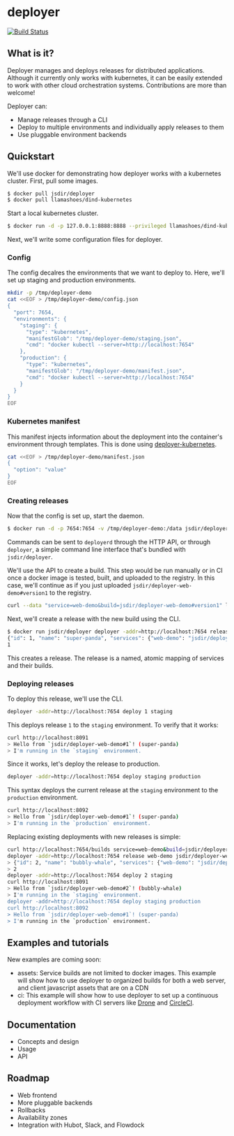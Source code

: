 deployer
========

[![Build Status](https://img.shields.io/circleci/project/jsdir/deployer.svg)](https://circleci.com/gh/jsdir/deployer)

## What is it?

Deployer manages and deploys releases for distributed applications. Although it currently only works with kubernetes, it can be easily extended to work with other cloud orchestration systems. Contributions are more than welcome!

Deployer can:

- Manage releases through a CLI
- Deploy to multiple environments and individually apply releases to them
- Use pluggable environment backends

## Quickstart

We'll use docker for demonstrating how deployer works with a kubernetes cluster. First, pull some images.

```bash
$ docker pull jsdir/deployer
$ docker pull llamashoes/dind-kubernetes
```

Start a local kubernetes cluster.

```bash
$ docker run -d -p 127.0.0.1:8888:8888 --privileged llamashoes/dind-kubernetes
```

Next, we'll write some configuration files for deployer.

### Config

The config decalres the environments that we want to deploy to. Here, we'll set up staging and production environments.

```bash
mkdir -p /tmp/deployer-demo
cat <<EOF > /tmp/deployer-demo/config.json
{
  "port": 7654,
  "environments": {
    "staging": {
      "type": "kubernetes",
      "manifestGlob": "/tmp/deployer-demo/staging.json",
      "cmd": "docker kubectl --server=http://localhost:7654"
    },
    "production": {
      "type": "kubernetes",
      "manifestGlob": "/tmp/deployer-demo/manifest.json",
      "cmd": "docker kubectl --server=http://localhost:7654"
    }
  }
}
EOF
```

### Kubernetes manifest

This manifest injects information about the deployment into the container's environment through templates. This is done using [deployer-kubernetes](https://github.com/jsdir/deployer-kubernetes).

```bash
cat <<EOF > /tmp/deployer-demo/manifest.json
{
  "option": "value"
}
EOF
```

### Creating releases

Now that the config is set up, start the daemon.

```bash
$ docker run -d -p 7654:7654 -v /tmp/deployer-demo:/data jsdir/deployer deployerd --config /data/config.json
```

Commands can be sent to `deployerd` through the HTTP API, or through `deployer`, a simple command line interface that's bundled with `jsdir/deployer`.

We'll use the API to create a build. This step would be run manually or in CI once a docker image is tested, built, and uploaded to the registry. In this case, we'll continue as if you just uploaded `jsdir/deployer-web-demo#version1` to the registry.

```bash
curl --data "service=web-demo&build=jsdir/deployer-web-demo#version1" localhost:7654/builds
```

Next, we'll create a release with the new build using the CLI.

```bash
$ docker run jsdir/deployer deployer -addr=http://localhost:7654 release web-demo deployer-web-demo#1
{"id": 1, "name": "super-panda", "services": {"web-demo": "jsdir/deployer-web-demo#1"}}
1
```

This creates a release. The release is a named, atomic mapping of services and their builds.

### Deploying releases

To deploy this release, we'll use the CLI.

```bash
deployer -addr=http://localhost:7654 deploy 1 staging
```

This deploys release `1` to the `staging` environment. To verify that it works:

```bash
curl http://localhost:8091
> Hello from `jsdir/deployer-web-demo#1`! (super-panda)
> I'm running in the `staging` environment.
```

Since it works, let's deploy the release to production.

```bash
deployer -addr=http://localhost:7654 deploy staging production
```

This syntax deploys the current release at the `staging` environment to the `production` environment.

```bash
curl http://localhost:8092
> Hello from `jsdir/deployer-web-demo#1`! (super-panda)
> I'm running in the `production` environment.
```

Replacing existing deployments with new releases is simple:

```bash
curl http://localhost:7654/builds service=web-demo&build=jsdir/deployer-web-demo#2
deployer -addr=http://localhost:7654 release web-demo jsdir/deployer-web-demo#2
> {"id": 2, "name": "bubbly-whale", "services": {"web-demo": "jsdir/deployer-web-demo#2"}}
> 2
deployer -addr=http://localhost:7654 deploy 2 staging
curl http://localhost:8091
> Hello from `jsdir/deployer-web-demo#2`! (bubbly-whale)
> I'm running in the `staging` environment.
deployer -addr=http://localhost:7654 deploy staging production
curl http://localhost:8092
> Hello from `jsdir/deployer-web-demo#1`! (super-panda)
> I'm running in the `production` environment.
```

## Examples and tutorials

New examples are coming soon:

- assets: Service builds are not limited to docker images. This example will show how to use deployer to organized builds for both a web server, and client javascript assets that are on a CDN
- ci: This example will show how to use deployer to set up a continuous deployment workflow with CI servers like [Drone](https://github.com/drone/drone) and [CircleCI](https://circleci.com).

## Documentation

- Concepts and design
- Usage
- API

## Roadmap

- Web frontend
- More pluggable backends
- Rollbacks
- Availability zones
- Integration with Hubot, Slack, and Flowdock
